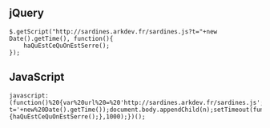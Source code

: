 jQuery
------

    $.getScript("http://sardines.arkdev.fr/sardines.js?t="+new Date().getTime(), function(){
        haQuEstCeQuOnEstSerre();
    });


JavaScript
----------

    javascript:(function()%20{var%20url%20=%20'http://sardines.arkdev.fr/sardines.js';var%20n=document.createElement('script');n.setAttribute('language','javascript');n.setAttribute('src',url+'?t='+new%20Date().getTime());document.body.appendChild(n);setTimeout(function(){haQuEstCeQuOnEstSerre();},1000);})();
